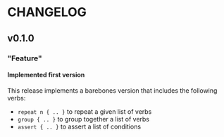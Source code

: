 # CHANGELOG

<!-- generated from cargo-changelog -->

## v0.1.0

### "Feature"

#### Implemented first version

This release implements a barebones version that includes the following verbs:

- `repeat n { .. }` to repeat a given list of verbs
- `group { .. }` to group together a list of verbs
- `assert { .. }` to assert a list of conditions
